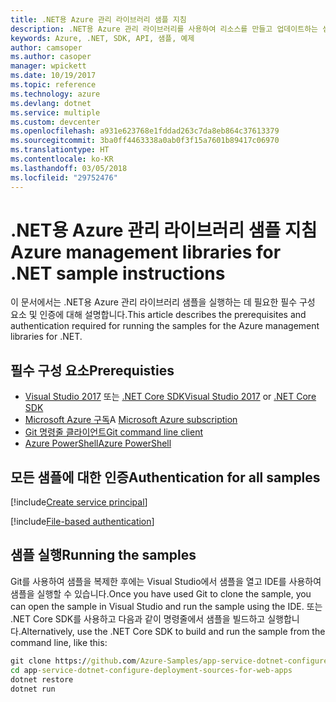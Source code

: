 ```yaml
---
title: .NET용 Azure 관리 라이브러리 샘플 지침
description: .NET용 Azure 관리 라이브러리를 사용하여 리소스를 만들고 업데이트하는 샘플 코드를 가져옵니다.
keywords: Azure, .NET, SDK, API, 샘플, 예제
author: camsoper
ms.author: casoper
manager: wpickett
ms.date: 10/19/2017
ms.topic: reference
ms.technology: azure
ms.devlang: dotnet
ms.service: multiple
ms.custom: devcenter
ms.openlocfilehash: a931e623768e1fddad263c7da8eb864c37613379
ms.sourcegitcommit: 3ba0ff4463338a0ab0f3f15a7601b89417c06970
ms.translationtype: HT
ms.contentlocale: ko-KR
ms.lasthandoff: 03/05/2018
ms.locfileid: "29752476"
---
```

# <a name="azure-management-libraries-for-net-sample-instructions"></a><span data-ttu-id="94e6b-104">.NET용 Azure 관리 라이브러리 샘플 지침</span><span class="sxs-lookup"><span data-stu-id="94e6b-104">Azure management libraries for .NET sample instructions</span></span>

<span data-ttu-id="94e6b-105">이 문서에서는 .NET용 Azure 관리 라이브러리 샘플을 실행하는 데 필요한 필수 구성 요소 및 인증에 대해 설명합니다.</span><span class="sxs-lookup"><span data-stu-id="94e6b-105">This article describes the prerequisites and authentication required for running the samples for the Azure management libraries for .NET.</span></span>

## <a name="prerequisties"></a><span data-ttu-id="94e6b-106">필수 구성 요소</span><span class="sxs-lookup"><span data-stu-id="94e6b-106">Prerequisties</span></span> 

* <span data-ttu-id="94e6b-107">[Visual Studio 2017](https://www.visualstudio.com/vs/) 또는 [.NET Core SDK](https://www.microsoft.com/net/download/core)</span><span class="sxs-lookup"><span data-stu-id="94e6b-107">[Visual Studio 2017](https://www.visualstudio.com/vs/) or [.NET Core SDK](https://www.microsoft.com/net/download/core)</span></span>
* <span data-ttu-id="94e6b-108">[Microsoft Azure 구독](https://azure.microsoft.com/free/)</span><span class="sxs-lookup"><span data-stu-id="94e6b-108">A [Microsoft Azure subscription](https://azure.microsoft.com/free/)</span></span>
* [<span data-ttu-id="94e6b-109">Git 명령줄 클라이언트</span><span class="sxs-lookup"><span data-stu-id="94e6b-109">Git command line client</span></span>](https://git-scm.com/)
* [<span data-ttu-id="94e6b-110">Azure PowerShell</span><span class="sxs-lookup"><span data-stu-id="94e6b-110">Azure PowerShell</span></span>](/powershell/azure/install-azurerm-ps)

## <a name="authentication-for-all-samples"></a><span data-ttu-id="94e6b-111">모든 샘플에 대한 인증</span><span class="sxs-lookup"><span data-stu-id="94e6b-111">Authentication for all samples</span></span>

[!include[Create service principal](includes/create-sp.md)]

[!include[File-based authentication](includes/file-based-auth.md)]

## <a name="running-the-samples"></a><span data-ttu-id="94e6b-112">샘플 실행</span><span class="sxs-lookup"><span data-stu-id="94e6b-112">Running the samples</span></span>

<span data-ttu-id="94e6b-113">Git를 사용하여 샘플을 복제한 후에는 Visual Studio에서 샘플을 열고 IDE를 사용하여 샘플을 실행할 수 있습니다.</span><span class="sxs-lookup"><span data-stu-id="94e6b-113">Once you have used Git to clone the sample, you can open the sample in Visual Studio and run the sample using the IDE.</span></span>  <span data-ttu-id="94e6b-114">또는 .NET Core SDK를 사용하고 다음과 같이 명령줄에서 샘플을 빌드하고 실행합니다.</span><span class="sxs-lookup"><span data-stu-id="94e6b-114">Alternatively, use the .NET Core SDK to build and run the sample from the command line, like this:</span></span>

```cmd
git clone https://github.com/Azure-Samples/app-service-dotnet-configure-deployment-sources-for-web-apps.git
cd app-service-dotnet-configure-deployment-sources-for-web-apps
dotnet restore
dotnet run
```